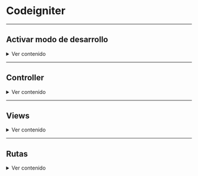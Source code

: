 <h1>Codeigniter</h1>

<hr></hr>
<h2>Activar modo de desarrollo</h2>

<details>
<summary>Ver contenido</summary>
<br>

De forma predeterminada, Codeigniter inicia con el **modo de producción**, si queremos cambiar al **modo de desarrollo**, debemos hacer lo siguiente:
  
- **Copiar o renombrar el archivo env como .env** (es importante no subirlo al repositorio de manera pública puesto que este archivo puede contener información sensible).
- **Descomentamos la línea de con 'CI_ENVIRONMENT' y cambiamos su valor al de producción:**
  
  ```
  CI_ENVIRONMENT = development
  ```
</details>
<hr></hr>

<h2>Controller</h2>

<details>
<summary>Ver contenido</summary>
<br>

The first thing you’re going to do is set up a controller to handle static pages. A controller is simply a class that helps delegate work. It is the glue of your web application.

The controller is what will become the center of every request to your web application. Like any PHP class, you refer to it within your controllers as $this.

Controllers must return a string or a Response object.

<details>
<summary>Ver ejemplo simple de un controller</summary>
<br>

Tenemos una clase llamada Pages, con un método View() que acepta un argumento llamado $page. Tambien tiene un método index(). Tanto ```public function view($page = 'home')``` como ```return view('welcome_message')``` son técnicamente funciones, pero cuando creamos una función dentro de una clase, esta es llamada como **método**.
```php
<?php
/*
El error que estás viendo, "Call to undefined function get()", ocurre en la línea 11 de tu código. Parece que estás tratando de utilizar el método "get()" en el objeto "$routes", pero el error indica que no se puede encontrar una función llamada "get()" en el contexto actual.

En el código de rutas en CodeIgniter 4, generalmente no se utiliza "get()" para definir rutas HTTP GET. En su lugar, las rutas se definen utilizando el método apropiado para el tipo de solicitud HTTP que deseas manejar. Para definir una ruta para una solicitud GET, debes usar el método "get()" directamente en el objeto "$routes".

Así que en lugar de esto:

php

$routes.get('/home', 'Home::index');

Debes usar:

php

$routes->get('/home', 'Home::index');

*/
namespace App\Controllers;

class Pages extends BaseController
{
    public function index()
    {
        return view('welcome_message');
    }

    public function view($page = 'home')
    {
        // ...
    }
}
```
La clase Pages extiende de BaseController, que a su vez extiende de CodeIgniter\Controller class, lo que significa que la nueva clase Pages tiene acceso a los métodos y propiedades ya definidas en CodeIgniter\Controller class (system/Controller.php).

</details>

<details>
<summary>Ver ejemplo de un controller con PageNotFoundException</summary>
<br>

```php
<?php

namespace App\Controllers;

use CodeIgniter\Exceptions\PageNotFoundException; // Add this line

class Pages extends BaseController
{
    // ...

    public function view($page = 'home')
    {
        if (! is_file(APPPATH . 'Views/pages/' . $page . '.php')) {
            // Whoops, we don't have a page for that!
            throw new PageNotFoundException($page);
        }

        $data['title'] = ucfirst($page); // Capitalize the first letter

        return view('templates/header', $data)
            . view('pages/' . $page)
            . view('templates/footer');
    }
}
```

</details>

</details>

<hr></hr>
<h2>Views</h2>

<details>
<summary>Ver contenido</summary>
<br>

Earlier you set up a controller with a view() method. The method accepts one parameter, which is the name of the page to be loaded.

<details>
  <summary>Templates</summary><br>
  Podemos crear templates de la siguiente forma:
  Creamos el header en app/Views/templates/header.php
  
```php
<!doctype html>
<html>
<head>
    <title>CodeIgniter Tutorial</title>
</head>
<body>

    <h1><?= esc($title) ?></h1>
```

 **esc() function** => It’s a global function provided by CodeIgniter to help prevent XSS attacks.

</details>

</details>




<hr></hr>
<h2>Rutas</h2>

<details>
<summary>Ver contenido</summary>
<br>

Las rutas se colocan en el archivo routes.php

```javascript
$routes->get('/productos', 'Productos::index',[]);
```
- $routes:  objeto de la clase RouteCollection
- ->get: metodo de peticion http, puede ser post, patch, put, delete, get
- /productos: ruta que se colocara en la url
- 'Productos::index' : Controlador::metododelcontrolador
- []: opciones como filtros o namespace.

Enrutamiento con parametros ejemplo

```javascript
  $routes->get('/productos/(:num)', 'Productos::show/$1');
```
- $routes:  objeto de la clase RouteCollection
- ->get: metodo de peticion http, puede ser post, patch, put, delete, get
- /productos: ruta que se colocara en la url.
- (:num): parametro de la ruta o tambien llamado **placeholder**.
- 'Productos::index' : Controlador::metododelcontrolador
- $1: parametro para el metodo, $1 tomar el primer parametro.

Diferentes **placeholders**:\
- (:any): coincidira con cualquier caracter desde este punto hasta el final de la url.
- (:segment): coincidira con cualquier caracter excepte una barra inlinada
- (:num): coincidira con cualquier numero entero.
- (:alpha): coincidira con cualquier cadena alfabetico.
- (:alphanun): combinacion de num y alpha.
- (:hash): se puede usar facilmente para ver indentificares hash.
- 

</details>




